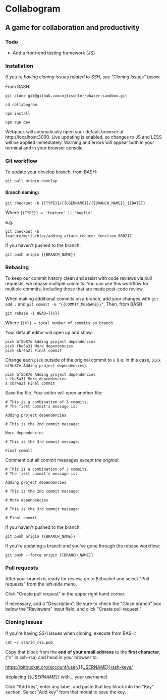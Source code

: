 # Collabogram
## A game for collaboration and productivity

### Todo
* Add a front-end testing framework (JS)

### Installation
*If you're having cloning issues related to SSH, see "Cloning Issues" below.*

From BASH:

`git clone git@github.com:mjtischler/phaser-sandbox.git`

`cd collabogram`

`npm install`

`npm run dev`

Webpack will automatically open your default browser at http://localhost:3000. Live updating is enabled, so changes to JS and LESS will be applied immediately. Warning and errors will appear both in your terminal and in your browser console.

### Git workflow

To update your develop branch, from BASH:

`git pull origin develop`

#### Branch naming:

`git checkout -b {{TYPE}}/{{USERNAME}}/{{BRANCH_NAME}}_{{DATE}}`

Where `{{TYPE}} = 'feature' || 'bugfix'`

e.g.

`git checkout -b feature/mjtischler/adding_attack_reducer_function_080217`

If you haven't pushed to the branch:

`git push origin {{BRANCH_NAME}}`

### Rebasing
To keep our commit history clean and assist with code reviews via pull requests, we rebase multiple commits. You can use this workflow for multiple commits, including those that are made post-code review.

When making additional commits on a branch, add your changes with `git add .` and `git commit -m "{{COMMIT_MESSAGE}}"`. Then, from BASH:

`git rebase -i HEAD~{{x}}`

Where `{{x}} = total number of commits on branch`

Your default editor will open up and show:

```
pick bf5b87e Adding project dependencies
pick fbe5a31 More dependencies
pick xbr4a2l Final commit
```

Change each `pick` outside of the original commit to `s` (i.e. in this case, `pick bf5b87e Adding project dependencies`):

```
pick bf5b87e Adding project dependencies
s fbe5a31 More dependencies
s xbr4a2l Final commit
```

Save the file. Your editor will open another file:

```
# This is a combination of 3 commits.
# The first commit's message is:

Adding project dependencies

# This is the 2nd commit message:

More dependencies

# This is the 3rd commit message:

Final commit
```

Comment out all commit messages *except the original*:

```
# This is a combination of 3 commits.
# The first commit's message is:

Adding project dependencies

# This is the 2nd commit message:

# More dependencies

# This is the 3rd commit message:

# Final commit
```

If you haven't pushed to the branch:

`git push origin {{BRANCH_NAME}}`

If you're updating a branch and you've gone through the rebase workflow:

`git push --force origin {{BRANCH_NAME}}`

### Pull requests
After your branch is ready for review, go to Bitbucket and select "Pull requests" from the left-side menu.

Click "Create pull request" in the upper right hand corner.

If necessary, add a "Description". Be sure to check the "Close branch" box below the "Reviewers" input field, and click "Create pull request."

### Cloning Issues
If you're having SSH issues when cloning, execute from BASH:

`cat ~/.ssh/id_rsa.pub`

Copy that block from the **end of your email address** to the **first character**, ("s" in ssh-rsa) and head in your browser to:

https://bitbucket.org/account/user/{{USERNAME}}/ssh-keys/

(replacing *{{USERNAME}}* with... your username)

Click "Add key", enter any label, and paste that key block into the "Key" section. Select "Add key" from that modal to save the key.
